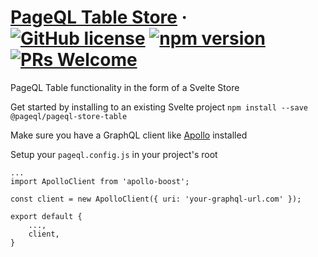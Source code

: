 # [PageQL Table Store](https://pageql.dev) &middot; [![GitHub license](https://img.shields.io/badge/license-MIT-blue.svg)](https://github.com/pageql/pageql-store-table/blob/master/LICENSE) [![npm version](https://img.shields.io/npm/v/@pageql/pageql-store-table.svg?style=flat)](https://www.npmjs.com/package/@pageql/pageql-store-table) [![PRs Welcome](https://img.shields.io/badge/PRs-welcome-brightgreen.svg)](https://reactjs.org/docs/how-to-contribute.html#your-first-pull-request)
PageQL Table functionality in the form of a Svelte Store

Get started by installing to an existing Svelte project
`npm install --save @pageql/pageql-store-table`

Make sure you have a GraphQL client like [Apollo](https://www.npmjs.com/package/apollo-boost) installed

Setup your `pageql.config.js` in your project's root
```
...
import ApolloClient from 'apollo-boost';

const client = new ApolloClient({ uri: 'your-graphql-url.com' });

export default {
    ...,
    client,
}
```
